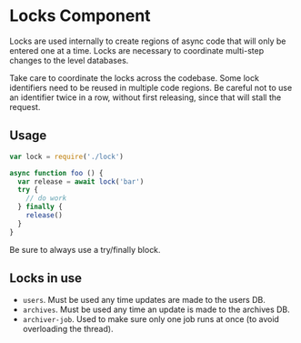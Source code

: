 # Locks Component

Locks are used internally to create regions of async code that will only be entered one at a time. Locks are necessary to coordinate multi-step changes to the level databases.

Take care to coordinate the locks across the codebase. Some lock identifiers need to be reused in multiple code regions. Be careful not to use an identifier twice in a row, without first releasing, since that will stall the request.

## Usage

```js
var lock = require('./lock')

async function foo () {
  var release = await lock('bar')
  try {
    // do work
  } finally {
    release()
  }
}
```

Be sure to always use a try/finally block.

## Locks in use

 - `users`. Must be used any time updates are made to the users DB.
 - `archives`. Must be used any time an update is made to the archives DB.
 - `archiver-job`. Used to make sure only one job runs at once (to avoid overloading the thread).